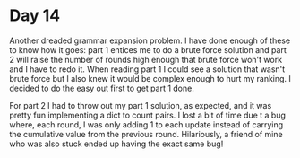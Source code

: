# Day 14

Another dreaded grammar expansion problem. I have done enough of these to know how it goes: part 1 entices me to do a brute force solution and part 2 will raise the number of rounds high enough that brute force won't work and I have to redo it. When reading part 1 I could see a solution that wasn't brute force but I also knew it would be complex enough to hurt my ranking. I decided to do the easy out first to get part 1 done.

For part 2 I had to throw out my part 1 solution, as expected, and it was pretty fun implementing a dict to count pairs. I lost a bit of time due t a bug where, each round, I was only adding 1 to each update instead of carrying the cumulative value from the previous round. Hilariously, a friend of mine who was also stuck ended up having the exact same bug!